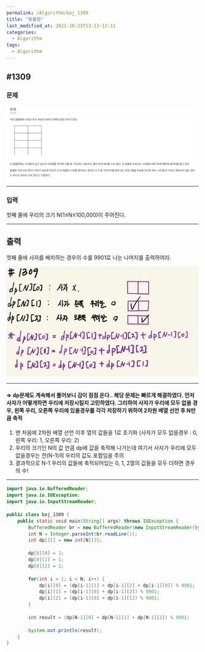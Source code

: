 ```yaml
---
permalink: /Algorithm/boj_1309
title: "동물원"
last_modified_at: 2021-10-23T13:13-12:11
categories:
  - Algorithm
tags:
  - Algorithm
---
```


## #1309

### 문제

![1309-question](/assets/image/algo/1309-question.png)

---

### 입력

첫째 줄에 우리의 크기 N(1≤N≤100,000)이 주어진다.

---

## 출력

첫째 줄에 사자를 배치하는 경우의 수를 9901로 나눈 나머지를 출력하여라.

![1309](/assets/image/algo/1309.jpg)

---

#### => dp문제도 계속해서 풀어보니 감이 점점 온다.. 해당 문제는 빠르게 해결하였다. 먼저 사자가 어떻게하면 우리에 저장시킬지 고민하였다. 그리하여 사자가 우리에 모두 없을 경우, 왼쪽 우리, 오른쪽 우리에 있을경우를 각각 저장하기 위하여 2차원 배열 선언 후 N만큼 축적

1. 맨 처음에 2차원 배열 선언 이후 열의 값들을 1로 초기화 (사자가 모두 없을경우 : 0, 왼쪽 우리: 1, 오른쪽 우리: 2)
2. 우리의 크기인 N의 값 만큼 dp에 값을 축적해 나가는데 여기서 사자가 우리에 모두 없을경우는 전(N-1)의 우리의 값도 포함임을 주의
3. 결과적으로 N-1 우리의 값들에 축적되어있는 0, 1, 2열의 값들을 모두 더하면 경우의 수!

---

```java
import java.io.BufferedReader;
import java.io.IOException;
import java.io.InputStreamReader;

public class boj_1309 {
    public static void main(String[] args) throws IOException {
        BufferedReader br = new BufferedReader(new InputStreamReader(System.in));
        int N = Integer.parseInt(br.readLine());
        int dp[][] = new int[N][3];

        dp[0][0] = 1;
        dp[0][1] = 1;
        dp[0][2] = 1;

        for(int i = 1; i < N; i++) {
            dp[i][0] = (dp[i-1][1] + dp[i-1][2] + dp[i-1][0]) % 9901;
            dp[i][1] = (dp[i-1][0] + dp[i-1][2]) % 9901;
            dp[i][2] = (dp[i-1][0] + dp[i-1][1]) % 9901;
        }

        int result = (dp[N-1][0] + dp[N-1][1] + dp[N-1][2]) % 9901;

        System.out.println(result);
    }
}
```
